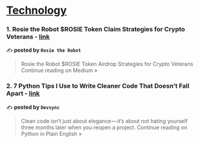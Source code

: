 
<h1><a href=https://medium.com/tag/technology/recommended target="_blank" rel="noopener noreferrer">Technology</a></h1>
<h3>1. Rosie the Robot $ROSIE Token Claim Strategies for Crypto Veterans - <a href="https://medium.com/@twill4aqua14/rosie-the-robot-rosie-token-claim-strategies-for-crypto-veterans-6c647a4469d4?source=rss------technology-5" target="_blank" rel="noopener noreferrer">link</a></h3>

✍️ **posted by `Rosie the Robot`**

<blockquote>Rosie the Robot $ROSIE Token Airdrop Strategies for Crypto Veterans
Continue reading on Medium »</blockquote>

<h3>2. 7 Python Tips I Use to Write Cleaner Code That Doesn’t Fall Apart - <a href="https://python.plainenglish.io/7-python-tips-i-use-to-write-cleaner-code-that-doesnt-fall-apart-28fa27ba8443?source=rss------technology-5" target="_blank" rel="noopener noreferrer">link</a></h3>

✍️ **posted by `Devsync`**

<blockquote>Clean code isn’t just about elegance — it’s about not hating yourself three months later when you reopen a project.
Continue reading on Python in Plain English »</blockquote>

